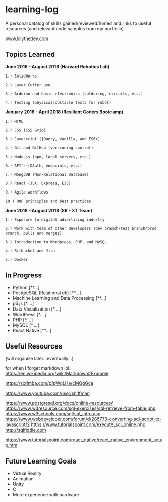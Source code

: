# learning-log
A personal catalog of skills gained/reviewed/honed and links to useful resources (and relevant code samples from my portfolio).  

www.lillythedev.com


## Topics Learned

**June 2016 - August 2016 (Harvard Robotics Lab)**

    1.) SolidWorks
    
    2.) Laser Cutter use
    
    3.) Arduino and basic electronics (soldering, circuits, etc.)
    
    4.) Testing (physical/obstacle tests for robot)
    

**January 2018 - April 2018 (Resilient Coders Bootcamp)**

    1.) HTML
    
    2.) CSS (CSS Grid)
    
    3.) Javascript (jQuery, Vanilla, and ES6+)
    
    4.) Git and GitHub (versioning control)
    
    5.) Node.js (npm, local servers, etc.)
    
    6.) API's (OAuth, endpoints, etc.)
    
    7.) MongoDB (Non-Relational Database)
    
    8.) React (JSX, Express, EJS)
    
    9.) Agile workflows
    
    10.) OOP principles and best practices
    
   
  **June 2018 - August 2018 (SR - XT Team)**
    
    1.) Exposure to digital advertising industry 
    
    2.) Work with team of other developers (dev branch/test branch/prod branch, pulls and merges)
    
    3.) Introduction to Wordpress, PHP, and MySQL
    
    4.) Bitbucket and Jira
    
    5.) Docker 


## In Progress

* Python  [**...]
* PostgreSQL (Relational db) [**...]
* Machine Learning and Data Processing [**...]
* p5.js [*....]
* Data Visualization [*....]
* WordPress [*....]
* PHP [*....]
* MySQL [*....]
* React Native [**...]



## Useful Resources 

(will organize later...eventually...)

for when I forget markdown lol:
https://en.wikipedia.org/wiki/Markdown#Example


https://scrimba.com/p/pWqLHa/cMQgGca

https://www.youtube.com/user/shiffman

https://www.postgresql.org/docs/online-resources/
https://www.w3resource.com/sql-exercises/sql-retrieve-from-table.php
https://www.w3schools.com/sql/sql_intro.asp
https://www.webdeveloper.com/forum/d/286773-converting-sql-script-to-javascript/2
https://www.tutorialspoint.com/execute_sql_online.php
http://sqlfiddle.com

https://www.tutorialspoint.com/react_native/react_native_environment_setup.htm



## Future Learning Goals

* Virtual Reality
* Animation
* Unity 
* C
* More experience with hardware


